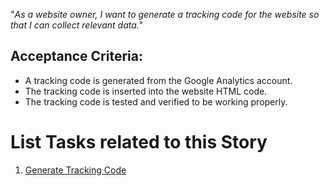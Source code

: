 "*As a website owner, I want to generate a tracking code for the website so that I can collect relevant data.*"

## Acceptance Criteria:
* A tracking code is generated from the Google Analytics account.
* The tracking code is inserted into the website HTML code.
* The tracking code is tested and verified to be working properly.

# List Tasks related to this Story
1. [Generate Tracking Code](tasks/task_generate_tracking_code.md)